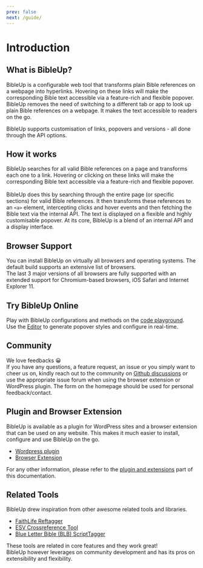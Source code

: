 ```yaml
---
prev: false
next: /guide/
---
```


# Introduction

## What is BibleUp? 
BibleUp is a configurable web tool that transforms plain Bible references on a webpage into hyperlinks. Hovering on these links will make the corresponding Bible text accessible via a feature-rich and flexible popover.<br>
BibleUp removes the need of switching to a different tab or app to look up plain Bible references on a webpage. It makes the text accessible to readers on the go.

BibleUp supports customisation of links, popovers and versions - all done through the API options.

## How it works
BibleUp searches for all valid Bible references on a page and transforms each one to a link. Hovering or clicking on these links will make the corresponding Bible text accessible via a feature-rich and flexible popover.
<br><br>
BibleUp does this by searching through the entire page (or specific sections) for valid Bible references. It then transforms these references to an `<a>` element, intercepting clicks and hover events and then fetching the Bible text via the internal API. The text is displayed on a flexible and highly customisable popover.
At its core, BibleUp is a blend of an internal API and a display interface.

## Browser Support
You can install BibleUp on virtually all browsers and operating systems. The default build supports an extensive list of browsers. <br>The last 3 major versions of all browsers are fully supported with an extended support for Chromium-based browsers, iOS Safari and Internet Explorer 11. 

## Try BibleUp Online
Play with BibleUp configurations and methods on the [code playground](https://stackblitz.com/edit/bibleup).<br>
Use the [Editor](https://bibleup.netlify.app/demo#editor) to generate popover styles and configure in real-time.

## Community
We love feedbacks 😀<br>
If you have any questions, a feature request, an issue or you simply want to cheer us on, kindly reach out to the community on [Github discussions](https://github.com/bibleup/bibleup/discussions) or use the appropriate issue forum when using the browser extension or WordPress plugin.
The form on the homepage should be used for personal feedback/contact.

## Plugin and Browser Extension
BibleUp is available as a plugin for WordPress sites and a browser extension that can be used on any website. This makes it much easier to install, configure and use BibleUp on the go.

- [Wordpress plugin]()
- [Browser Extension]()

For any other information, please refer to the [plugin and extensions](https://bibleup.netlify.app/docs/plugins/) part of this documentation.

## Related Tools
BibleUp drew inspiration from other awesome related tools and libraries. 
- [FaithLife Reftagger](https://faithlife.com/products/reftagger)
- [ESV Crossreference Tool](https://www.esv.org/resources/esv-crossreference-tool/)
- [Blue Letter Bible (BLB) ScriptTagger](https://www.blueletterbible.org/webtools/blb_scripttagger.cfm)

These tools are related in core features and they work great! <br>
BibleUp however leverages on community development and has its pros on extensibility and flexibility.
